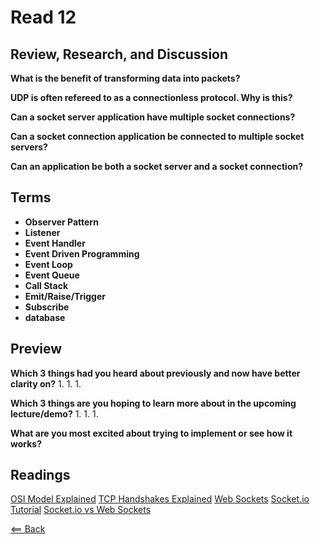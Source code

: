 # Read 12

## Review, Research, and Discussion

**What is the benefit of transforming data into packets?**

**UDP is often refereed to as a connectionless protocol. Why is this?**

**Can a socket server application have multiple socket connections?**

**Can a socket connection application be connected to multiple socket servers?**

**Can an application be both a socket server and a socket connection?**

## Terms

- **Observer Pattern**
- **Listener**
- **Event Handler**
- **Event Driven Programming**
- **Event Loop**
- **Event Queue**
- **Call Stack**
- **Emit/Raise/Trigger**
- **Subscribe**
- **database**

## Preview

**Which 3 things had you heard about previously and now have better clarity on?**
1.
1.
1.

**Which 3 things are you hoping to learn more about in the upcoming lecture/demo?**
1.
1.
1.

**What are you most excited about trying to implement or see how it works?**

## Readings
[OSI Model Explained](https://www.youtube.com/watch?v=vv4y_uOneC0)
[TCP Handshakes Explained](https://www.youtube.com/watch?v=xMtP5ZB3wSk)
[Web Sockets](https://en.wikipedia.org/wiki/WebSocket)
[Socket.io Tutorial](https://www.tutorialspoint.com/socket.io/)
[Socket.io vs Web Sockets](https://www.educba.com/websocket-vs-socket-io/)

[<== Back](https://simoneodegard.github.io/reading-notes/)